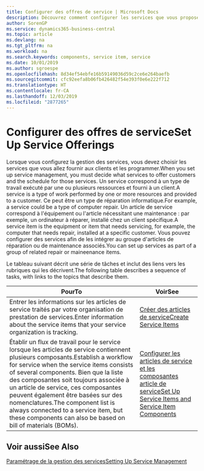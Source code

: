 ```yaml
---
title: Configurer des offres de service | Microsoft Docs
description: Découvrez comment configurer les services que vous proposez à vos clients.
author: SorenGP
ms.service: dynamics365-business-central
ms.topic: article
ms.devlang: na
ms.tgt_pltfrm: na
ms.workload: na
ms.search.keywords: components, service item, service
ms.date: 10/01/2019
ms.author: sgroespe
ms.openlocfilehash: 8d34ef54ebfe16b59149036d59c2ce6e264baefb
ms.sourcegitcommit: cfc92eefa8b06fb426482f54e393f0e6e222f712
ms.translationtype: HT
ms.contentlocale: fr-CA
ms.lasthandoff: 12/03/2019
ms.locfileid: "2877265"
---
```

# <a name="set-up-service-offerings"></a><span data-ttu-id="771fb-103">Configurer des offres de service</span><span class="sxs-lookup"><span data-stu-id="771fb-103">Set Up Service Offerings</span></span>
<span data-ttu-id="771fb-104">Lorsque vous configurez la gestion des services, vous devez choisir les services que vous allez fournir aux clients et les programmer.</span><span class="sxs-lookup"><span data-stu-id="771fb-104">When you set up service management, you must decide what services to offer customers and the schedule for those services.</span></span> <span data-ttu-id="771fb-105">Un service correspond à un type de travail exécuté par une ou plusieurs ressources et fourni à un client.</span><span class="sxs-lookup"><span data-stu-id="771fb-105">A service is a type of work performed by one or more resources and provided to a customer.</span></span> <span data-ttu-id="771fb-106">Ce peut être un type de réparation informatique.</span><span class="sxs-lookup"><span data-stu-id="771fb-106">For example, a service could be a type of computer repair.</span></span> <span data-ttu-id="771fb-107">Un article de service correspond à l'équipement ou l'article nécessitant une maintenance : par exemple, un ordinateur à réparer, installé chez un client spécifique.</span><span class="sxs-lookup"><span data-stu-id="771fb-107">A service item is the equipment or item that needs servicing, for example, the computer that needs repair, installed at a specific customer.</span></span> <span data-ttu-id="771fb-108">Vous pouvez configurer des services afin de les intégrer au groupe d'articles de réparation ou de maintenance associés.</span><span class="sxs-lookup"><span data-stu-id="771fb-108">You can set up services as part of a group of related repair or maineenance items.</span></span>  
  
<span data-ttu-id="771fb-109">Le tableau suivant décrit une série de tâches et inclut des liens vers les rubriques qui les décrivent.</span><span class="sxs-lookup"><span data-stu-id="771fb-109">The following table describes a sequence of tasks, with links to the topics that describe them.</span></span>  
  
|<span data-ttu-id="771fb-110">**Pour**</span><span class="sxs-lookup"><span data-stu-id="771fb-110">**To**</span></span>|<span data-ttu-id="771fb-111">**Voir**</span><span class="sxs-lookup"><span data-stu-id="771fb-111">**See**</span></span>|  
|------------|-------------|  
|<span data-ttu-id="771fb-112">Entrer les informations sur les articles de service traités par votre organisation de prestation de services.</span><span class="sxs-lookup"><span data-stu-id="771fb-112">Enter information about the service items that your service organization is tracking.</span></span>|[<span data-ttu-id="771fb-113">Créer des articles de service</span><span class="sxs-lookup"><span data-stu-id="771fb-113">Create Service Items</span></span>](service-how-to-create-service-items.md)|  
|<span data-ttu-id="771fb-114">Établir un flux de travail pour le service lorsque les articles de service contiennent plusieurs composants.</span><span class="sxs-lookup"><span data-stu-id="771fb-114">Establish a workflow for service when the service items consists of several components.</span></span> <span data-ttu-id="771fb-115">Bien que la liste des composantes soit toujours associée à un article de service, ces composantes peuvent également être basées sur des nomenclatures.</span><span class="sxs-lookup"><span data-stu-id="771fb-115">The component list is always connected to a service item, but these components can also be based on bill of materials (BOMs).</span></span>|[<span data-ttu-id="771fb-116">Configurer les articles de service et les composantes article de service</span><span class="sxs-lookup"><span data-stu-id="771fb-116">Set Up Service Items and Service Item Components</span></span>](service-how-setup-service-items.md)|  
  
## <a name="see-also"></a><span data-ttu-id="771fb-117">Voir aussi</span><span class="sxs-lookup"><span data-stu-id="771fb-117">See Also</span></span>  
[<span data-ttu-id="771fb-118">Paramétrage de la gestion des services</span><span class="sxs-lookup"><span data-stu-id="771fb-118">Setting Up Service Management</span></span>](service-setup-service.md)   